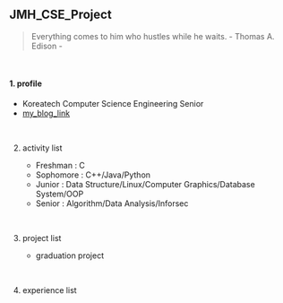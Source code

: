 ## JMH_CSE_Project

> Everything comes to him who hustles while he waits. - Thomas A. Edison -
<br/>

#### 1. profile

   + Koreatech Computer Science Engineering Senior
   + [my_blog_link](https://battlesun99.blogspot.com/)
<br/>

2. activity list

   + Freshman : C
   + Sophomore : C++/Java/Python
   + Junior : Data Structure/Linux/Computer Graphics/Database System/OOP
   + Senior : Algorithm/Data Analysis/Inforsec
<br/>

3. project list

   + graduation project
<br/>

4. experience list
